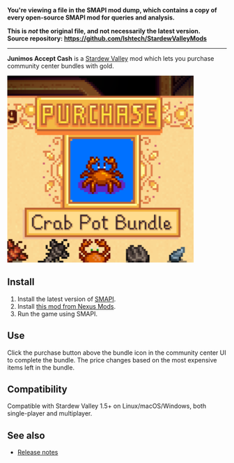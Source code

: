 **You're viewing a file in the SMAPI mod dump, which contains a copy of every open-source SMAPI mod
for queries and analysis.**

**This is _not_ the original file, and not necessarily the latest version.**  
**Source repository: https://github.com/lshtech/StardewValleyMods**

----

**Junimos Accept Cash** is a [Stardew Valley](http://stardewvalley.net/) mod which lets you
purchase community center bundles with gold.

![](screenshot.png)

## Install
1. Install the latest version of [SMAPI](https://smapi.io).
2. Install [this mod from Nexus Mods](http://www.nexusmods.com/stardewvalley/mods/7437).
3. Run the game using SMAPI.

## Use
Click the purchase button above the bundle icon in the community center UI to complete the bundle.
The price changes based on the most expensive items left in the bundle.

## Compatibility
Compatible with Stardew Valley 1.5+ on Linux/macOS/Windows, both single-player and multiplayer.

## See also
* [Release notes](release-notes.md)
